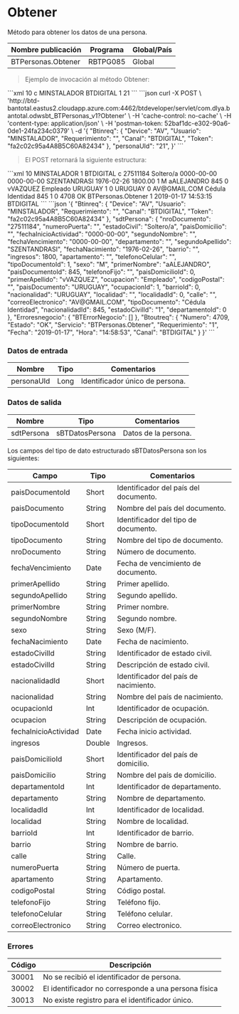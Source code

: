 # Obtener 

Método para obtener los datos de una persona. 

Nombre publicación | Programa | Global/País 
--------- | ----------- | ----------- 
BTPersonas.Obtener | RBTPG085 | Global 

> Ejemplo de invocación al método Obtener: 

<code-group> 
<code-block title="XML" active> 
```xml 
<soapenv:Envelope xmlns:soapenv="http://schemas.xmlsoap.org/soap/envelope/" xmlns:bts="http://uy.com.dlya.bantotal/BTSOA/"> 
   <soapenv:Header/> 
   <soapenv:Body> 
      <bts:BTPersonas.Obtener> 
         <bts:Btinreq> 
            <bts:Device>10</bts:Device> 
            <bts:Token>c</bts:Token> 
            <bts:Usuario>MINSTALADOR</bts:Usuario> 
            <bts:Canal>BTDIGITAL</bts:Canal> 
            <bts:Requerimiento>1</bts:Requerimiento> 
         </bts:Btinreq>     
         <bts:personaUId>21</bts:personaUId> 
      </bts:BTPersonas.Obtener> 
   </soapenv:Body> 
</soapenv:Envelope> 
``` 
</code-block> 

<code-block title="JSON"> 
```json 
curl -X POST \ 
  'http://btd-bantotal.eastus2.cloudapp.azure.com:4462/btdeveloper/servlet/com.dlya.bantotal.odwsbt_BTPersonas_v1?Obtener' \ 
  -H 'cache-control: no-cache' \ 
  -H 'content-type: application/json' \ 
  -H 'postman-token: 52baf1dc-e302-90a6-0de1-24fa234c0379' \ 
  -d '{ 
	"Btinreq": { 
		"Device": "AV", 
		"Usuario": "MINSTALADOR", 
		"Requerimiento": "", 
		"Canal": "BTDIGITAL", 
		"Token": "fa2c02c95a4A8B5C60A82434" 
	}, 
	"personaUId": "21", 
}' 
``` 
</code-block> 
</code-group> 

> El POST retornará la siguiente estructura: 

<code-group> 
<code-block title="XML" active> 
```xml 
<SOAP-ENV:Envelope xmlns:SOAP-ENV="http://schemas.xmlsoap.org/soap/envelope/" xmlns:xsd="http://www.w3.org/2001/XMLSchema" xmlns:SOAP-ENC="http://schemas.xmlsoap.org/soap/encoding/" xmlns:xsi="http://www.w3.org/2001/XMLSchema-instance"> 
   <SOAP-ENV:Body> 
      <BTPersonas.ObtenerResponse xmlns="http://uy.com.dlya.bantotal/BTSOA/"> 
         <Btinreq> 
            <Device>10</Device> 
            <Usuario>MINSTALADOR</Usuario> 
            <Requerimiento>1</Requerimiento> 
            <Canal>BTDIGITAL</Canal> 
            <Token>c</Token> 
         </Btinreq> 
         <sdtPersona> 
            <nroDocumento>27511184</nroDocumento> 
            <numeroPuerta/> 
            <estadoCivil>Soltero/a</estadoCivil> 
            <paisDomicilio/> 
            <fechaInicioActividad>0000-00-00</fechaInicioActividad> 
            <segundoNombre/> 
            <fechaVencimiento>0000-00-00</fechaVencimiento> 
            <departamento/> 
            <segundoApellido>SZENTANDRASI</segundoApellido> 
            <fechaNacimiento>1976-02-26</fechaNacimiento> 
            <barrio/> 
            <ingresos>1800.00</ingresos> 
            <apartamento/> 
            <telefonoCelular/> 
            <tipoDocumentoId>1</tipoDocumentoId> 
            <sexo>M</sexo> 
            <primerNombre>aALEJANDRO</primerNombre> 
            <paisDocumentoId>845</paisDocumentoId> 
            <telefonoFijo/> 
            <paisDomicilioId>0</paisDomicilioId> 
            <primerApellido>vVAZQUEZ</primerApellido> 
            <ocupacion>Empleado</ocupacion> 
            <codigoPostal/> 
            <paisDocumento>URUGUAY</paisDocumento> 
            <ocupacionId>1</ocupacionId> 
            <barrioId>0</barrioId> 
            <nacionalidad>URUGUAY</nacionalidad> 
            <localidad/> 
            <localidadId>0</localidadId> 
            <calle/> 
            <correoElectronico>AV@GMAIL.COM</correoElectronico> 
            <tipoDocumento>Cédula Identidad</tipoDocumento> 
            <nacionalidadId>845</nacionalidadId> 
            <estadoCivilId>1</estadoCivilId> 
            <departamentoId>0</departamentoId> 
         </sdtPersona> 
         <Erroresnegocio></Erroresnegocio> 
         <Btoutreq> 
            <Numero>4708</Numero> 
            <Estado>OK</Estado> 
            <Servicio>BTPersonas.Obtener</Servicio> 
            <Requerimiento>1</Requerimiento> 
            <Fecha>2019-01-17</Fecha> 
            <Hora>14:53:15</Hora> 
            <Canal>BTDIGITAL</Canal> 
         </Btoutreq> 
      </BTPersonas.ObtenerResponse> 
   </SOAP-ENV:Body> 
</SOAP-ENV:Envelope> 
``` 
</code-block> 

<code-block title="JSON"> 
```json 
'{ 
	"Btinreq": { 
		"Device": "AV", 
		"Usuario": "MINSTALADOR", 
		"Requerimiento": "", 
		"Canal": "BTDIGITAL", 
		"Token": "fa2c02c95a4A8B5C60A82434" 
	}, 
   "sdtPersona": { 
      "nroDocumento": "27511184", 
      "numeroPuerta": "", 
      "estadoCivil": "Soltero/a", 
      "paisDomicilio": "", 
      "fechaInicioActividad": "0000-00-00", 
      "segundoNombre": "", 
      "fechaVencimiento": "0000-00-00", 
      "departamento": "", 
      "segundoApellido": "SZENTANDRASI", 
      "fechaNacimiento": "1976-02-26", 
      "barrio": "", 
      "ingresos": 1800, 
      "apartamento": "", 
      "telefonoCelular": "", 
      "tipoDocumentoId": 1, 
      "sexo": "M", 
      "primerNombre": "aALEJANDRO", 
      "paisDocumentoId": 845, 
      "telefonoFijo": "", 
      "paisDomicilioId": 0, 
      "primerApellido": "vVAZQUEZ", 
      "ocupacion": "Empleado", 
      "codigoPostal": "", 
      "paisDocumento": "URUGUAY", 
      "ocupacionId": 1, 
      "barrioId": 0, 
      "nacionalidad": "URUGUAY", 
      "localidad": "", 
      "localidadId": 0, 
      "calle": "", 
      "correoElectronico": "AV@GMAIL.COM", 
      "tipoDocumento": "Cédula Identidad", 
      "nacionalidadId": 845, 
      "estadoCivilId": "1", 
      "departamentoId": 0 
    }, 
    "Erroresnegocio": { 
        "BTErrorNegocio": [] 
    }, 
    "Btoutreq": { 
        "Numero": 4709, 
        "Estado": "OK", 
        "Servicio": "BTPersonas.Obtener", 
        "Requerimiento": "1", 
        "Fecha": "2019-01-17", 
        "Hora": "14:58:53", 
        "Canal": "BTDIGITAL" 
    } 
}' 
``` 
</code-block> 
</code-group>  

### Datos de entrada 

Nombre | Tipo | Comentarios 
--------- | ----------- | ----------- 
personaUId | Long | Identificador único de persona. 

### Datos de salida 

Nombre | Tipo | Comentarios 
--------- | ----------- | ----------- 
sdtPersona | sBTDatosPersona | Datos de la persona. 

Los campos del tipo de dato estructurado sBTDatosPersona son los siguientes: 

Campo | Tipo | Comentarios 
--------- | ----------- | ----------- 
paisDocumentoId | Short | Identificador del país del documento. 
paisDocumento | String | Nombre del país del documento. 
tipoDocumentoId | Short | Identificador del tipo de documento. 
tipoDocumento | String | Nombre del tipo de documento. 
nroDocumento | String | Número de documento. 
fechaVencimiento | Date | Fecha de vencimiento de documento. 
primerApellido | String | Primer apellido. 
segundoApellido | String | Segundo apellido. 
primerNombre | String | Primer nombre. 
segundoNombre | String | Segundo nombre. 
sexo | String | Sexo (M/F). 
fechaNacimiento | Date | Fecha de nacimiento. 
estadoCivilId | String | Identificador de estado civil. 
estadoCivilId | String | Descripción de estado civil. 
nacionalidadId | Short | Identificador del país de nacimiento. 
nacionalidad | String | Nombre del país de nacimiento. 
ocupacionId | Int | Identificador de ocupación. 
ocupacion | String | Descripción de ocupación. 
fechaInicioActividad | Date | Fecha inicio actividad. 
ingresos | Double | Ingresos. 
paisDomicilioId | Short | Identificador del país de domicilio. 
paisDomicilio | String | Nombre del país de domicilio. 
departamentoId | Int | Identificador de departamento. 
departamento | String | Nombre de departamento. 
localidadId | Int | Identificador de localidad. 
localidad | String | Nombre de localidad. 
barrioId | Int | Identificador de barrio. 
barrio | String | Nombre de barrio. 
calle | String | Calle. 
numeroPuerta | String | Número de puerta. 
apartamento | String | Apartamento. 
codigoPostal | String | Código postal. 
telefonoFijo | String | Teléfono fijo. 
telefonoCelular | String | Teléfono celular. 
correoElectronico | String | Correo electronico. 

### Errores 

Código | Descripción 
--------- | ----------- 
30001 | No se recibió el identificador de persona. 
30002 | El identificador no corresponde a una persona física 
30013 | No existe registro para el identificador único. 

 
